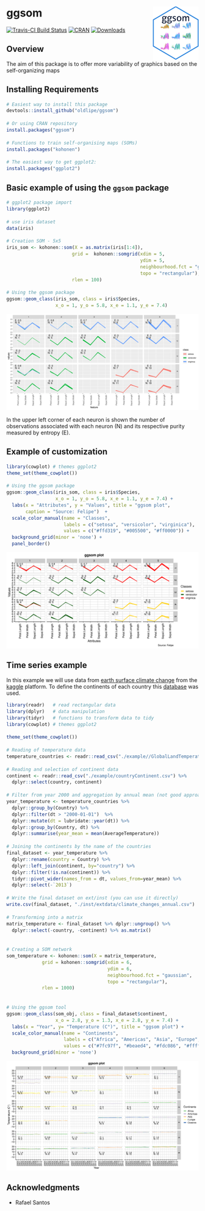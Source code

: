 # ggsom <img src="img/logo.png" align="right" width="120" />

[![Travis-CI Build Status](https://travis-ci.org/OldLipe/ggsom.svg?branch=master)](https://travis-ci.org/OldLipe/ggsom/)
[![CRAN](http://www.r-pkg.org/badges/version/ggsom)](https://CRAN.R-project.org/package=ggsom)
[![Downloads](http://cranlogs.r-pkg.org/badges/ggsom?color=brightgreen)](http://www.r-pkg.org/pkg/ggsom)


## Overview
The aim of this package is to offer more variability of graphics based on the self-organizing maps


## Installing Requirements
```r
# Easiest way to install this package
devtools::install_github("oldlipe/ggsom")

# Or using CRAN repository
install.packages("ggsom")

# Functions to train self-organising maps (SOMs)
install.packages("kohonen")

# The easiest way to get ggplot2:
install.packages("ggplot2")
```
## Basic example of using the `ggsom` package

```r
# ggplot2 package import
library(ggplot2) 

# use iris dataset
data(iris)

# Creation SOM - 5x5
iris_som <- kohonen::som(X = as.matrix(iris[1:4]),
                        grid =  kohonen::somgrid(xdim = 5,
                                                 ydim = 5,
                                                 neighbourhood.fct = "gaussian",
                                                 topo = "rectangular"),
                        rlen = 100)
                        
# Using the ggsom package
ggsom::geom_class(iris_som, class = iris$Species,
                  x_o = 1, y_o = 5.8, x_e = 1.1, y_e = 7.4)
```
![](img/iris_default.png)



In the upper left corner of each neuron is shown the number of observations associated with each neuron (N) and its respective purity measured by entropy (E).

## Example of customization 

```r
library(cowplot) # themes ggplot2
theme_set(theme_cowplot())

# Using the ggsom package
ggsom::geom_class(iris_som, class = iris$Species,
                  x_o = 1, y_o = 5.8, x_e = 1.1, y_e = 7.4) +
  labs(x = "Attributes", y = "Values", title = "ggsom plot",
       caption = "Source: Felipe")  +
  scale_color_manual(name = "Classes",
                     labels = c("setosa", "versicolor", "virginica"),
                     values = c("#ffd319", "#005500", "#ff0000")) +
  background_grid(minor = 'none') +
  panel_border()

```

![](img/iris_custom.png)


## Time series example

In this example we will use data from [earth surface climate change](https://www.kaggle.com/berkeleyearth/climate-change-earth-surface-temperature-data) from the [kaggle](kaggle.com/) platform. To define the continents of each country this [database](https://www.kaggle.com/statchaitya/country-to-continent) was used.

```r
library(readr)   # read rectangular data
library(dplyr)   # data manipulation
library(tidyr)   # functions to transform data to tidy
library(cowplot) # themes ggplot2

theme_set(theme_cowplot())

# Reading of temperature data  
temperature_countries <- readr::read_csv("./example//GlobalLandTemperaturesByCountry.csv")

# Reading and selection of continent data
continent <- readr::read_csv("./example/countryContinent.csv") %>%
  dplyr::select(country, continent)
  
# Filter from year 2000 and aggregation by annual mean (not good approach)
year_temperature <- temperature_countries %>% 
  dplyr::group_by(Country) %>%
  dplyr::filter(dt > "2000-01-01")  %>%
  dplyr::mutate(dt = lubridate::year(dt)) %>%
  dplyr::group_by(Country, dt) %>%
  dplyr::summarise(year_mean = mean(AverageTemperature))
  
# Joining the continents by the name of the countries  
final_dataset <- year_temperature %>% 
  dplyr::rename(country = Country) %>%
  dplyr::left_join(continent, by="country") %>%
  dplyr::filter(!is.na(continent)) %>%
  tidyr::pivot_wider(names_from = dt, values_from=year_mean) %>%
  dplyr::select(-`2013`)
  
# Write the final dataset on ext/inst (you can use it directly) 
write.csv(final_dataset, "./inst/extdata/climate_changes_annual.csv")

# Transforming into a matrix
matrix_temperature <- final_dataset %>% dplyr::ungroup() %>%
  dplyr::select(-country, -continent) %>% as.matrix()
  

# Creating a SOM network
som_temperature <- kohonen::som(X = matrix_temperature,
             grid = kohonen::somgrid(xdim = 6,
                                     ydim = 6,
                                     neighbourhood.fct = "gaussian",
                                     topo = "rectangular"),
             rlen = 1000)
             

# Using the ggsom tool
ggsom::geom_class(som_obj, class = final_dataset$continent,
                  x_o = 2.8, y_o = 1.3, x_e = 2.8, y_e = 7.4) +
  labs(x = "Year", y= "Temperature (C°)", title = "ggsom plot") +
  scale_color_manual(name = "Continents",
                     labels = c("Africa", "Americas", "Asia", "Europe", "Oceania"),
                     values = c("#7fc97f", "#beaed4", "#fdc086", "#ffff99", "#386cb0")) +
  background_grid(minor = 'none')
```
![](img/ts_ggsom.png)


## Acknowledgments
- Rafael Santos



